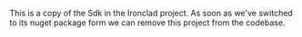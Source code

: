 This is a copy of the Sdk in the Ironclad project. As soon as we've switched to its nuget package form we can remove 
this project from the codebase.